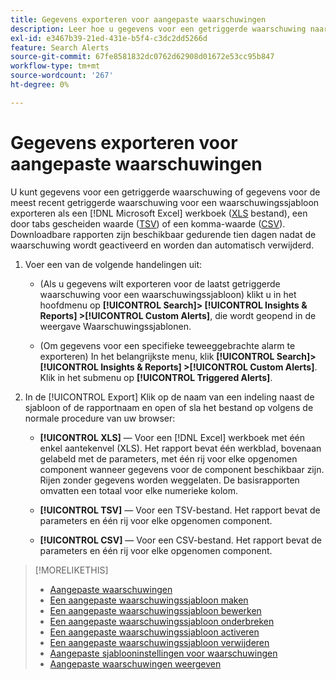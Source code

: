```yaml
---
title: Gegevens exporteren voor aangepaste waarschuwingen
description: Leer hoe u gegevens voor een getriggerde waarschuwing naar een bestand exporteert.
exl-id: e3467b39-21ed-431e-b5f4-c3dc2dd5266d
feature: Search Alerts
source-git-commit: 67fe8581832dc0762d62908d01672e53cc95b847
workflow-type: tm+mt
source-wordcount: '267'
ht-degree: 0%

---
```


# Gegevens exporteren voor aangepaste waarschuwingen

U kunt gegevens voor een getriggerde waarschuwing of gegevens voor de meest recent getriggerde waarschuwing voor een waarschuwingssjabloon exporteren als een [!DNL Microsoft Excel] werkboek ([XLS](/help/search-social-commerce/glossary.md#w-x) bestand), een door tabs gescheiden waarde ([TSV](/help/search-social-commerce/glossary.md#s-t)) of een komma-waarde ([CSV](/help/search-social-commerce/glossary.md#c-d)). Downloadbare rapporten zijn beschikbaar gedurende tien dagen nadat de waarschuwing wordt geactiveerd en worden dan automatisch verwijderd.

1. Voer een van de volgende handelingen uit:

   * (Als u gegevens wilt exporteren voor de laatst getriggerde waarschuwing voor een waarschuwingssjabloon) klikt u in het hoofdmenu op **[!UICONTROL Search]> [!UICONTROL Insights & Reports] >[!UICONTROL Custom Alerts]**, die wordt geopend in de weergave Waarschuwingssjablonen.

   * (Om gegevens voor een specifieke teweeggebrachte alarm te exporteren) In het belangrijkste menu, klik **[!UICONTROL Search]> [!UICONTROL Insights & Reports] >[!UICONTROL Custom Alerts]**. Klik in het submenu op **[!UICONTROL Triggered Alerts]**.

1. In de [!UICONTROL Export] Klik op de naam van een indeling naast de sjabloon of de rapportnaam en open of sla het bestand op volgens de normale procedure van uw browser:

   * **[!UICONTROL XLS]** — Voor een [!DNL Excel] werkboek met één enkel aantekenvel (XLS). Het rapport bevat één werkblad, bovenaan gelabeld met de parameters, met één rij voor elke opgenomen component wanneer gegevens voor de component beschikbaar zijn. Rijen zonder gegevens worden weggelaten. De basisrapporten omvatten een totaal voor elke numerieke kolom.

   * **[!UICONTROL TSV]** — Voor een TSV-bestand. Het rapport bevat de parameters en één rij voor elke opgenomen component.

   * **[!UICONTROL CSV]** — Voor een CSV-bestand. Het rapport bevat de parameters en één rij voor elke opgenomen component.

>[!MORELIKETHIS]
>
>* [Aangepaste waarschuwingen](alert-about.md)
>* [Een aangepaste waarschuwingssjabloon maken](alert-template-create.md)
>* [Een aangepaste waarschuwingssjabloon bewerken](alert-template-edit.md)
>* [Een aangepaste waarschuwingssjabloon onderbreken](alert-template-pause.md)
>* [Een aangepaste waarschuwingssjabloon activeren](alert-template-activate.md)
>* [Een aangepaste waarschuwingssjabloon verwijderen](alert-template-delete.md)
>* [Aangepaste sjablooninstellingen voor waarschuwingen](alert-template-settings.md)
>* [Aangepaste waarschuwingen weergeven](alert-view.md)
